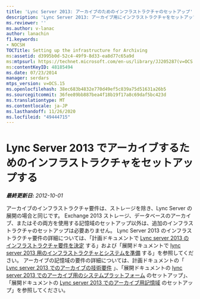 ```yaml
---
title: 'Lync Server 2013: アーカイブのためのインフラストラクチャのセットアップ'
description: 'Lync Server 2013: アーカイブ用にインフラストラクチャをセットアップします。'
ms.reviewer: ''
ms.author: v-lanac
author: lanachin
f1.keywords:
- NOCSH
TOCTitle: Setting up the infrastructure for Archiving
ms:assetid: d3995b0d-52c4-49f9-8d33-ea8d77c65a9d
ms:mtpsurl: https://technet.microsoft.com/en-us/library/JJ205287(v=OCS.15)
ms:contentKeyID: 48185494
ms.date: 07/23/2014
manager: serdars
mtps_version: v=OCS.15
ms.openlocfilehash: 38ec683b4832e770d49ef5c839a75d51631a26b5
ms.sourcegitcommit: 36fee89bb887bea4f18b19f17a8c69daf5bc423d
ms.translationtype: MT
ms.contentlocale: ja-JP
ms.lasthandoff: 11/26/2020
ms.locfileid: "49444715"
---
```

# <a name="setting-up-the-infrastructure-for-archiving-in-lync-server-2013"></a>Lync Server 2013 でアーカイブするためのインフラストラクチャをセットアップする

<div data-xmlns="http://www.w3.org/1999/xhtml">

<div class="topic" data-xmlns="http://www.w3.org/1999/xhtml" data-msxsl="urn:schemas-microsoft-com:xslt" data-cs="https://msdn.microsoft.com/">

<div data-asp="https://msdn2.microsoft.com/asp">



</div>

<div id="mainSection">

<div id="mainBody">

<span> </span>

_**最終更新日:** 2012-10-01_

アーカイブのインフラストラクチャ要件は、ストレージを除き、Lync Server の展開の場合と同じです。 Exchange 2013 ストレージ、データベースのアーカイブ、またはその両方を使用する記憶域のセットアップ以外は、追加のインフラストラクチャのセットアップは必要ありません。 Lync Server 2013 のインフラストラクチャ要件の詳細については、「計画ドキュメントで [Lync server 2013 のインフラストラクチャ要件を決定](lync-server-2013-determining-your-infrastructure-requirements.md) する」および「展開ドキュメントで [lync server 2013 用のインフラストラクチャとシステムを準備](lync-server-2013-preparing-the-infrastructure-and-systems.md) する」を参照してください。 アーカイブの記憶域の要件の詳細については、計画ドキュメントの「 [Lync server 2013 でのアーカイブの技術要件](lync-server-2013-technical-requirements-for-archiving.md) 」、「展開ドキュメントの [lync server 2013 でのアーカイブ用のシステムプラットフォーム](lync-server-2013-setting-up-system-platforms-for-archiving.md) のセットアップ」、「展開ドキュメントの [Lync server 2013 でのアーカイブ用記憶域](lync-server-2013-setting-up-storage-for-archiving.md) のセットアップ」を参照してください。

</div>

<span> </span>

</div>

</div>

</div>


